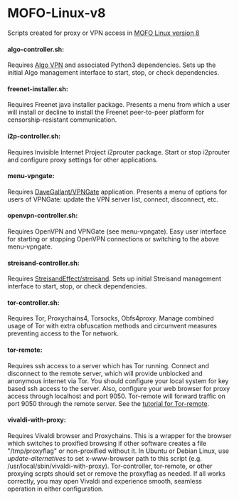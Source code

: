 # MOFO-Linux-v8
Scripts created for proxy or VPN access in [MOFO Linux version 8](https://mofolinux.com)

#### algo-controller.sh:
Requires [Algo VPN](https://github.com/trailofbits/algo) and associated Python3 dependencies.  Sets up the initial Algo management interface to start, stop, or check dependencies.

#### freenet-installer.sh:
Requires Freenet java installer package.  Presents a menu from which a user will install or decline to install the Freenet peer-to-peer platform for censorship-resistant communication.

#### i2p-controller.sh:
Requires Invisible Internet Project i2prouter package.  Start or stop i2prouter and configure proxy settings for other applications.

#### menu-vpngate:
Requires [DaveGallant/VPNGate](https://github.com/davegallant/vpngate) application.  Presents a menu of options for users of VPNGate: update the VPN server list, connect, disconnect, etc.

#### openvpn-controller.sh:
Requires OpenVPN and VPNGate (see menu-vpngate).  Easy user interface for starting or stopping OpenVPN connections or switching to the above menu-vpngate.

#### streisand-controller.sh:
Requires [StreisandEffect/streisand](https://github.com/StreisandEffect/streisand).  Sets up initial Streisand management interface to start, stop, or check dependencies.

#### tor-controller.sh:
Requires Tor, Proxychains4, Torsocks, Obfs4proxy.  Manage combined usage of Tor with extra obfuscation methods and circumvent measures preventing access to the Tor network.

#### tor-remote:
Requires ssh access to a server which has Tor running. Connect and disconnect to the remote server, which will provide unblocked and anonymous internet via Tor. You should configure your local system for key based ssh access to the server. Also, configure your web browser for proxy access through localhost and port 9050. Tor-remote will forward traffic on port 9050 through the remote server. See the [tutorial for Tor-remote](https://bunkerbustervpn.com/tor-from-vps.html).

#### vivaldi-with-proxy:
Requires Vivaldi browser and Proxychains. This is a wrapper for the browser which switches to proxified browsing if other software creates a file "/tmp/proxyflag" or non-proxified without it. In Ubuntu or Debian Linux, use _update-alternatives_ to set x-www-browser path to this script (e.g. /usr/local/sbin/vivaldi-with-proxy). Tor-controller, tor-remote, or other proxying scrpts should set or remove the proxyflag as needed. If all works correctly, you may open Vivaldi and experience smooth, seamless operation in either configuration. 
